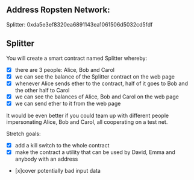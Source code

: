## Address Ropsten Network:
Splitter: 0xda5e3ef8320ea6891143ea1061506d5032cd5fdf


Splitter
--------

You will create a smart contract named Splitter whereby:
  * [x] there are 3 people: Alice, Bob and Carol
  * [x] we can see the balance of the Splitter contract on the web page
  * [x] whenever Alice sends ether to the contract, half of it goes to Bob and the other half to Carol
  * [x] we can see the balances of Alice, Bob and Carol on the web page
  * [x] we can send ether to it from the web page

It would be even better if you could team up with different people impersonating Alice, Bob and Carol, all cooperating on a test net.

Stretch goals:
  * [x] add a kill switch to the whole contract
  * [x] make the contract a utility that can be used by David, Emma and anybody with an address
  * [x]cover potentially bad input data
